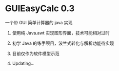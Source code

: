 # GUIEasyCalc 0.3

一个带 GUI 简单计算器的 java 实现

1. 使用纯 Java.awt 实现图形界面，技术可能相对过时

2. 初学 Java 的练手项目，波兰式转化与解析功能待实现

3. 目前仅作为软件模型示范

4. Updating...
